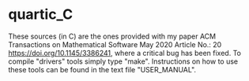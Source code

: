 # quartic_C
These sources (in C) are the ones provided with my paper ACM Transactions on Mathematical Software May 2020 Article No.: 20 https://doi.org/10.1145/3386241, where a critical bug has been fixed. To compile "drivers" tools simply type "make". Instructions on how to use these tools can be found in the text file "USER_MANUAL". 
